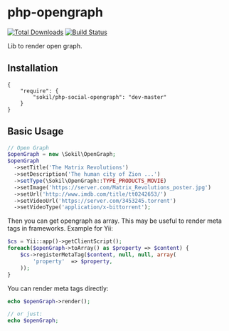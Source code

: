 php-opengraph
====================
[![Total Downloads](http://img.shields.io/packagist/dt/sokil/php-social-opengraph.svg)](https://packagist.org/packages/sokil/php-social-opengraph)
[![Build Status](https://travis-ci.org/sokil/php-opengraph.svg?branch=master)](https://travis-ci.org/sokil/php-opengraph)

Lib to render open graph.

Installation
------------
```
{
    "require": {
        "sokil/php-social-opengraph": "dev-master"
    }
}
```

Basic Usage
-----------

```php
// Open Graph
$openGraph = new \Sokil\OpenGraph;
$openGraph
  ->setTitle('The Matrix Revolutions')
  ->setDescription('The human city of Zion ...')
  ->setType(\Sokil\OpenGraph::TYPE_PRODUCTS_MOVIE)
  ->setImage('https://server.com/Matrix_Revolutions_poster.jpg')
  ->setUrl('http://www.imdb.com/title/tt0242653/')
  ->setVideoUrl('https://server.com/3453245.torrent')
  ->setVideoType('application/x-bittorrent');
```

Then you can get opengraph as array. This may be useful to render meta tags in frameworks. Example for Yii:

```php
$cs = Yii::app()->getClientScript();
foreach($openGraph->toArray() as $property => $content) {
    $cs->registerMetaTag($content, null, null, array(
        'property'  => $property,
    ));
}
```

You can render meta tags directly:
```php
echo $openGraph->render();

// or just:
echo $openGraph;

```
